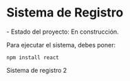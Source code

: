 <h1>Sistema de Registro</h1>
- Estado del proyecto: En construcción.

Para ejecutar el sistema, debes poner:

```npm install react```

Sistema de registro 2
